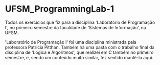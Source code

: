 # UFSM_ProgrammingLab-1
Todos os exercícios que fiz para a disciplina 'Laboratório de Programação I', no primeiro semestre da faculdade de 'Sistemas de Informação', na UFSM.

'Laboratório de Programação I' foi uma disciplina ministrada pela professora Patrícia Pitthan. Também há uma pasta com o trabalho final da disciplina de 'Lógica e Algoritmos', que realizei em C também no primeiro semestre, e, sendo um conteúdo muito similar, fez sentido mantê-lo aqui.
